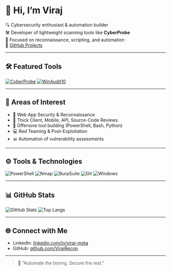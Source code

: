 # 👋 Hi, I’m Viraj

🔍 Cybersecurity enthusiast & automation builder  
🛠️ Developer of lightweight scanning tools like **CyberProbe**  
📍 Focused on reconnaissance, scripting, and automation  
🔗 [GitHub Projects](https://github.com/VirajRecon)

---

## 🛠️ Featured Tools

[![CyberProbe](https://img.shields.io/badge/Tool-VProbe-blue)](https://github.com/VirajRecon/VProbe)
[![WinAudit10](https://img.shields.io/badge/Audit_Enum-green)](https://github.com/VirajRecon/Audit-Enum-Scripts)

---

## 🧠 Areas of Interest

- 🔐 Web App Security & Reconnaissance
- 🔐 Thick Client, Mobile, API, Source-Code Reviews.
- 🧰 Offensive tool building (PowerShell, Bash, Python)
- 💻 Red Teaming & Post-Exploitation
- 📊 Automation of vulnerability assessments

---

## ⚙️ Tools & Technologies

![PowerShell](https://img.shields.io/badge/-PowerShell-5391FE?logo=powershell&logoColor=white)
![Nmap](https://img.shields.io/badge/-Nmap-00599C?logo=nmap&logoColor=white)
![BurpSuite](https://img.shields.io/badge/-BurpSuite-orange)
![Git](https://img.shields.io/badge/-Git-F05032?logo=git&logoColor=white)
![Windows](https://img.shields.io/badge/-Windows-0078D6?logo=windows&logoColor=white)

---

## 📊 GitHub Stats

![GitHub Stats](https://github-readme-stats.vercel.app/api?username=VirajRecon&show_icons=true&theme=tokyonight)
![Top Langs](https://github-readme-stats.vercel.app/api/top-langs/?username=VirajRecon&layout=compact&theme=tokyonight)

---

## 🌐 Connect with Me

- LinkedIn: [linkedin.com/in/viraj-mota](https://www.linkedin.com/in/viraj-mota/)
- GitHub: [github.com/VirajRecon](https://github.com/VirajRecon)

---

> 🧠 “Automate the boring. Secure the rest.”
